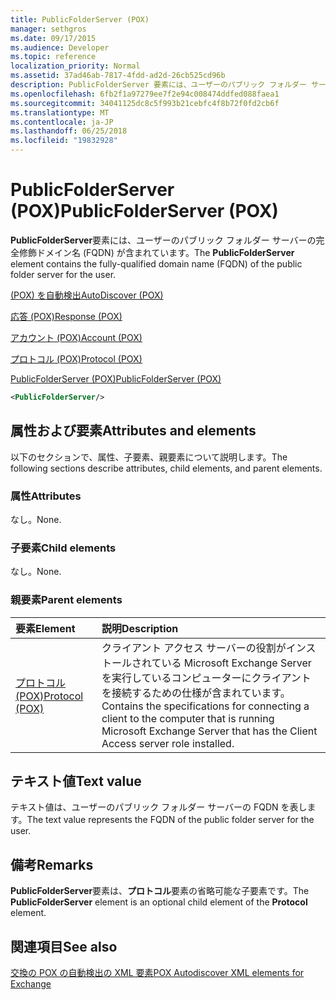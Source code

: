 ```yaml
---
title: PublicFolderServer (POX)
manager: sethgros
ms.date: 09/17/2015
ms.audience: Developer
ms.topic: reference
localization_priority: Normal
ms.assetid: 37ad46ab-7817-4fdd-ad2d-26cb525cd96b
description: PublicFolderServer 要素には、ユーザーのパブリック フォルダー サーバーの完全修飾ドメイン名 (FQDN) が含まれています。
ms.openlocfilehash: 6fb2f1a97279ee7f2e94c008474ddfed088faea1
ms.sourcegitcommit: 34041125dc8c5f993b21cebfc4f8b72f0fd2cb6f
ms.translationtype: MT
ms.contentlocale: ja-JP
ms.lasthandoff: 06/25/2018
ms.locfileid: "19832928"
---
```

# <a name="publicfolderserver-pox"></a><span data-ttu-id="fdde8-103">PublicFolderServer (POX)</span><span class="sxs-lookup"><span data-stu-id="fdde8-103">PublicFolderServer (POX)</span></span>

<span data-ttu-id="fdde8-104">**PublicFolderServer**要素には、ユーザーのパブリック フォルダー サーバーの完全修飾ドメイン名 (FQDN) が含まれています。</span><span class="sxs-lookup"><span data-stu-id="fdde8-104">The **PublicFolderServer** element contains the fully-qualified domain name (FQDN) of the public folder server for the user.</span></span> 
  
[<span data-ttu-id="fdde8-105">(POX) を自動検出</span><span class="sxs-lookup"><span data-stu-id="fdde8-105">AutoDiscover (POX)</span></span>](autodiscover-pox.md)
  
[<span data-ttu-id="fdde8-106">応答 (POX)</span><span class="sxs-lookup"><span data-stu-id="fdde8-106">Response (POX)</span></span>](response-pox.md)
  
[<span data-ttu-id="fdde8-107">アカウント (POX)</span><span class="sxs-lookup"><span data-stu-id="fdde8-107">Account (POX)</span></span>](account-pox.md)
  
[<span data-ttu-id="fdde8-108">プロトコル (POX)</span><span class="sxs-lookup"><span data-stu-id="fdde8-108">Protocol (POX)</span></span>](protocol-pox.md)
  
[<span data-ttu-id="fdde8-109">PublicFolderServer (POX)</span><span class="sxs-lookup"><span data-stu-id="fdde8-109">PublicFolderServer (POX)</span></span>](publicfolderserver-pox.md)
  
```XML
<PublicFolderServer/>
```

## <a name="attributes-and-elements"></a><span data-ttu-id="fdde8-110">属性および要素</span><span class="sxs-lookup"><span data-stu-id="fdde8-110">Attributes and elements</span></span>

<span data-ttu-id="fdde8-111">以下のセクションで、属性、子要素、親要素について説明します。</span><span class="sxs-lookup"><span data-stu-id="fdde8-111">The following sections describe attributes, child elements, and parent elements.</span></span>
  
### <a name="attributes"></a><span data-ttu-id="fdde8-112">属性</span><span class="sxs-lookup"><span data-stu-id="fdde8-112">Attributes</span></span>

<span data-ttu-id="fdde8-113">なし。</span><span class="sxs-lookup"><span data-stu-id="fdde8-113">None.</span></span>
  
### <a name="child-elements"></a><span data-ttu-id="fdde8-114">子要素</span><span class="sxs-lookup"><span data-stu-id="fdde8-114">Child elements</span></span>

<span data-ttu-id="fdde8-115">なし。</span><span class="sxs-lookup"><span data-stu-id="fdde8-115">None.</span></span>
  
### <a name="parent-elements"></a><span data-ttu-id="fdde8-116">親要素</span><span class="sxs-lookup"><span data-stu-id="fdde8-116">Parent elements</span></span>

|<span data-ttu-id="fdde8-117">**要素**</span><span class="sxs-lookup"><span data-stu-id="fdde8-117">**Element**</span></span>|<span data-ttu-id="fdde8-118">**説明**</span><span class="sxs-lookup"><span data-stu-id="fdde8-118">**Description**</span></span>|
|:-----|:-----|
|[<span data-ttu-id="fdde8-119">プロトコル (POX)</span><span class="sxs-lookup"><span data-stu-id="fdde8-119">Protocol (POX)</span></span>](protocol-pox.md) <br/> |<span data-ttu-id="fdde8-120">クライアント アクセス サーバーの役割がインストールされている Microsoft Exchange Server を実行しているコンピューターにクライアントを接続するための仕様が含まれています。</span><span class="sxs-lookup"><span data-stu-id="fdde8-120">Contains the specifications for connecting a client to the computer that is running Microsoft Exchange Server that has the Client Access server role installed.</span></span>  <br/> |
   
## <a name="text-value"></a><span data-ttu-id="fdde8-121">テキスト値</span><span class="sxs-lookup"><span data-stu-id="fdde8-121">Text value</span></span>

<span data-ttu-id="fdde8-122">テキスト値は、ユーザーのパブリック フォルダー サーバーの FQDN を表します。</span><span class="sxs-lookup"><span data-stu-id="fdde8-122">The text value represents the FQDN of the public folder server for the user.</span></span>
  
## <a name="remarks"></a><span data-ttu-id="fdde8-123">備考</span><span class="sxs-lookup"><span data-stu-id="fdde8-123">Remarks</span></span>

<span data-ttu-id="fdde8-124">**PublicFolderServer**要素は、**プロトコル**要素の省略可能な子要素です。</span><span class="sxs-lookup"><span data-stu-id="fdde8-124">The **PublicFolderServer** element is an optional child element of the **Protocol** element.</span></span> 
  
## <a name="see-also"></a><span data-ttu-id="fdde8-125">関連項目</span><span class="sxs-lookup"><span data-stu-id="fdde8-125">See also</span></span>



[<span data-ttu-id="fdde8-126">交換の POX の自動検出の XML 要素</span><span class="sxs-lookup"><span data-stu-id="fdde8-126">POX Autodiscover XML elements for Exchange</span></span>](pox-autodiscover-xml-elements-for-exchange.md)

